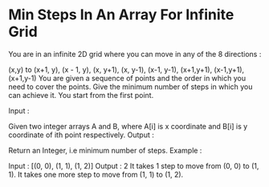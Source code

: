 # Min Steps In An Array For Infinite Grid

You are in an infinite 2D grid where you can move in any of the 8 directions :

 (x,y) to 
    (x+1, y), 
    (x - 1, y), 
    (x, y+1), 
    (x, y-1), 
    (x-1, y-1), 
    (x+1,y+1), 
    (x-1,y+1), 
    (x+1,y-1) 
You are given a sequence of points and the order in which you need to cover the points. Give the minimum number of steps in which you can achieve it. You start from the first point.

Input :

Given two integer arrays A and B, where A[i] is x coordinate and B[i] is y coordinate of ith point respectively.
Output :

Return an Integer, i.e minimum number of steps.
Example :

Input : [(0, 0), (1, 1), (1, 2)]
Output : 2
It takes 1 step to move from (0, 0) to (1, 1). It takes one more step to move from (1, 1) to (1, 2).
